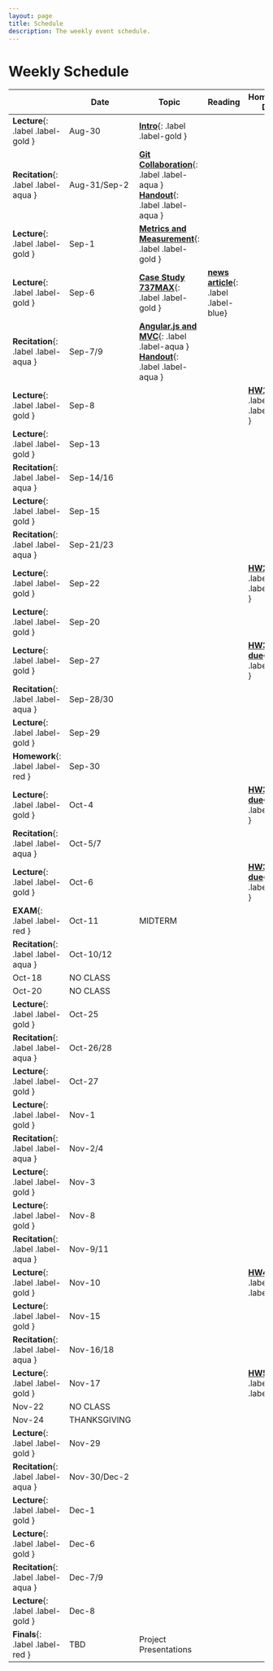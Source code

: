 ```yaml
---
layout: page
title: Schedule
description: The weekly event schedule.
---
```


# Weekly Schedule

<!--
{% for schedule in site.schedules %}
{{ schedule }}
{% endfor %} -->

<!--
**[Intro](assets/pdfs/01-introduction.pdf)**{: .label .label-gold }
**[Docker](assets/pdfs/recitation-1.pdf)**{: .label .label-aqua }
**[Case Study 737MAX](assets/pdfs/03-boeing-casestudy.pdf)**{: .label .label-gold } | **[news article](https://www.seattletimes.com/business/boeing-aerospace/failed-certification-faa-missed-safety-issues-in-the-737-max-system-implicated-in-the-lion-air-crash/)**{: .label .label-blue}
**[Tools for collaborative software development](assets/pdfs/recitation-2-gitcollaboration.pdf)**{: .label .label-aqua}
**[Milestones, estimation, planning](assets/pdfs/04-process.pdf)**{: .label .label-gold }
**[Software Archaeology](assets/pdfs/05-code-archaeology.pdf)**{: .label .label-gold }
**[Software Archaeology](assets/pdfs/recitation-3.pdf)**{: .label .label-aqua }
**[Requirements: Concepts and Challenges](assets/pdfs/06-RequirementsIntroConcepts.pdf)**{: .label .label-gold }
**[Requirements: Elicitation and Documentation](assets/pdfs/07-Req-interviews-risk.pdf)**{: .label .label-gold }
**[Requirements Interviews](assets/pdfs/recitation-4.pdf)**{: .label .label-aqua }
**[SE4ML](assets/pdfs/08-SE_4_ML.pdf)**{: .label .label-gold }
**[Ethics](assets/pdfs/09-Ethics.pdf)**{: .label .label-gold }
**[Requirements/terrible stakeholders](assets/pdfs/recitation-5.pdf)**{: .label .label-aqua }
**[Architecture: Intro and Overview](assets/pdfs/10-Intro-to-Arch.pdf)**{: .label .label-gold }
**[Architecture: Microservices](assets/pdfs/11-microservices.pdf)**{: .label .label-gold }
Midterm review: **[2020](assets/pdfs/midterm-2020.pdf)**{: .label .label-aqua} **[2019](assets/pdfs/midterm-2019.pdf)**{: .label .label-aqua}
**[Architecture: Design Docs](assets/pdfs/12-arch-design-docs.pdf)**{: .label .label-gold }
**[Architecture: Devops](assets/pdfs/13-devops.pdf)**{: .label .label-gold }
**[Team Dysfunction](assets/pdfs/recitation-6-team-dysfunction.pdf)**{: .label .label-aqua}
**[Teams](assets/pdfs/14-teams-process.pdf)**{: .label .label-gold }
**[Process](assets/pdfs/15-process-in-SE.pdf)**{: .label .label-gold }
**[Machine Learning](assets/pdfs/recitation-7.pdf)**{: .label .label-aqua}
**[QA: Intro to Testing](assets/pdfs/16-testing-intro.pdf)**{: .label .label-gold } | **[SE at Google, Chapter 11](https://abseil.io/resources/swe_at_google.2.pdf)**{: .label .label-blue}
**[QA: Testing Strategies](assets/pdfs/17-testing-strategies.pdf)**{: .label .label-gold }  | **[SE at Google, Chapter 12—13](https://abseil.io/resources/swe_at_google.2.pdf)**{: .label .label-blue}
**[QA: Dynamic Analysis and Random Testing](assets/pdfs/18-dynamic-analysis.pdf)**{: .label .label-gold } |
**[QA: Static Analysis](assets/pdfs/19-static-analysis.pdf)**{: .label .label-gold}
 **[QA: ML explanability](assets/pdfs/20-ML-QA.pdf)**{: .label .label-gold}
 **[QA: ML fairness](assets/pdfs/21-ML-Fairness.pdf)**{: .label .label-gold}
 **[Open Source](assets/pdfs/22a-OpenSource.pdf)**{: .label .label-gold} **[Dependencies](assets/pdfs/22b-dependencies.pdf)**{: .label .label-gold} | **[SE at Google, Chapter 21](https://abseil.io/resources/swe_at_google.2.pdf)**{: .label .label-blue}
-->

| &nbsp;                                | Date         | Topic                                                                                                                                                                                                                | Reading                                                                                                                                                                                                | Homework Due                                           |
| ------------------------------------- | ------------ | -------------------------------------------------------------------------------------------------------------------------------------------------------------------------------------------------------------------- | ------------------------------------------------------------------------------------------------------------------------------------------------------------------------------------------------------ | ------------------------------------------------------ |
| **Lecture**{: .label .label-gold }    | Aug-30       | **[Intro](assets/pdfs/01-introduction.pdf)**{: .label .label-gold }                                                                                                                                                  |
| **Recitation**{: .label .label-aqua } | Aug-31/Sep-2 | **[Git Collaboration](assets/pdfs/recitation1-slides.pdf)**{: .label .label-aqua } **[Handout](assets/pdfs/recitation1-handout.pdf)**{: .label .label-aqua }                                                         |
| **Lecture**{: .label .label-gold }    | Sep-1        | **[Metrics and Measurement](assets/pdfs/02-measurement.pdf)**{: .label .label-gold }                                                                                                                                 |
| **Lecture**{: .label .label-gold }    | Sep-6        | **[Case Study 737MAX](assets/pdfs/03-boeing-casestudy.pdf)**{: .label .label-gold }                                                                                                                                  | **[news article](https://www.seattletimes.com/business/boeing-aerospace/failed-certification-faa-missed-safety-issues-in-the-737-max-system-implicated-in-the-lion-air-crash/)**{: .label .label-blue} |
| **Recitation**{: .label .label-aqua } | Sep-7/9      | **[Angular.js and MVC](https://docs.google.com/presentation/d/1bM_lgmx_W21AUGlWOvJRZdNhl3EhSA9AaU0fsQpNbqs/edit?usp=sharing)**{: .label .label-aqua } **[Handout](/recitations/2-angularjs)**{: .label .label-aqua } |
| **Lecture**{: .label .label-gold }    | Sep-8        |                                                                                                                                                                                                                      |                                                                                                                                                                                                        | **[HW1 due](/assignments/hw1)**{: .label .label-red }  |
| **Lecture**{: .label .label-gold }    | Sep-13       |
| **Recitation**{: .label .label-aqua } | Sep-14/16    |
| **Lecture**{: .label .label-gold }    | Sep-15       |
| **Recitation**{: .label .label-aqua } | Sep-21/23    |
| **Lecture**{: .label .label-gold }    | Sep-22       |                                                                                                                                                                                                                      |                                                                                                                                                                                                        | **[HW2 due](/assignments/hw2)**{: .label .label-red }  |
| **Lecture**{: .label .label-gold }    | Sep-20       |
| **Lecture**{: .label .label-gold }    | Sep-27       |                                                                                                                                                                                                                      |                                                                                                                                                                                                        | **[HW3a due](/assignments/hw3)**{: .label .label-red } |
| **Recitation**{: .label .label-aqua } | Sep-28/30    |
| **Lecture**{: .label .label-gold }    | Sep-29       |
| **Homework**{: .label .label-red }    | Sep-30       |
| **Lecture**{: .label .label-gold }    | Oct-4        |                                                                                                                                                                                                                      |                                                                                                                                                                                                        | **[HW3b due](/assignments/hw3)**{: .label .label-red } |
| **Recitation**{: .label .label-aqua } | Oct-5/7      |
| **Lecture**{: .label .label-gold }    | Oct-6        |                                                                                                                                                                                                                      |                                                                                                                                                                                                        | **[HW3c due](/assignments/hw3)**{: .label .label-red } |
| **EXAM**{: .label .label-red }        | Oct-11       | MIDTERM                                                                                                                                                                                                              |
| **Recitation**{: .label .label-aqua } | Oct-10/12    |
| Oct-18                                | NO CLASS     |
| Oct-20                                | NO CLASS     |
| **Lecture**{: .label .label-gold }    | Oct-25       |
| **Recitation**{: .label .label-aqua } | Oct-26/28    |
| **Lecture**{: .label .label-gold }    | Oct-27       |
| **Lecture**{: .label .label-gold }    | Nov-1        |
| **Recitation**{: .label .label-aqua } | Nov-2/4      |
| **Lecture**{: .label .label-gold }    | Nov-3        |                                                                                                                                                                                                                      |                                                                                                                                                                                                        |
| **Lecture**{: .label .label-gold }    | Nov-8        |
| **Recitation**{: .label .label-aqua } | Nov-9/11     |
| **Lecture**{: .label .label-gold }    | Nov-10       |                                                                                                                                                                                                                      |                                                                                                                                                                                                        | **[HW4 due](/assignments/hw4)**{: .label .label-red}   |
| **Lecture**{: .label .label-gold }    | Nov-15       |
| **Recitation**{: .label .label-aqua } | Nov-16/18    |
| **Lecture**{: .label .label-gold }    | Nov-17       |                                                                                                                                                                                                                      |                                                                                                                                                                                                        | **[HW5 due](/assignments/hw5)**{: .label .label-red}   |
| Nov-22                                | NO CLASS     |
| Nov-24                                | THANKSGIVING |
| **Lecture**{: .label .label-gold }    | Nov-29       |
| **Recitation**{: .label .label-aqua } | Nov-30/Dec-2 |
| **Lecture**{: .label .label-gold }    | Dec-1        |
| **Lecture**{: .label .label-gold }    | Dec-6        |
| **Recitation**{: .label .label-aqua } | Dec-7/9      |
| **Lecture**{: .label .label-gold }    | Dec-8        |
| **Finals**{: .label .label-red }      | TBD          | Project Presentations                                                                                                                                                                                                |
